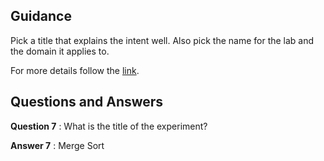 ## Guidance
   Pick a title that explains the intent well. Also pick the name
   for the lab and the domain it applies to.
   
For more details follow the [link](http://community.virtual-labs.ac.in/docs/ph3-new-exp-dev/).   

## Questions and Answers
    
   **Question 7** : What is the title of the experiment?  

   **Answer 7** : Merge Sort
